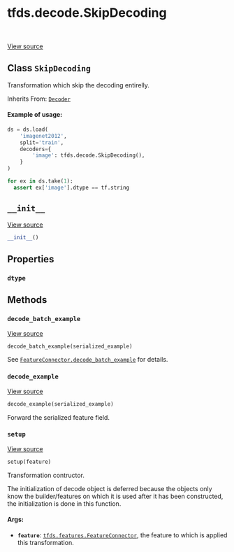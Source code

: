 <div itemscope itemtype="http://developers.google.com/ReferenceObject">
<meta itemprop="name" content="tfds.decode.SkipDecoding" />
<meta itemprop="path" content="Stable" />
<meta itemprop="property" content="dtype"/>
<meta itemprop="property" content="__init__"/>
<meta itemprop="property" content="decode_batch_example"/>
<meta itemprop="property" content="decode_example"/>
<meta itemprop="property" content="setup"/>
</div>

# tfds.decode.SkipDecoding

<!-- Insert buttons -->

<table class="tfo-notebook-buttons tfo-api" align="left">
</table>

<a target="_blank" href="https://github.com/tensorflow/datasets/tree/master/tensorflow_datasets/core/decode/base.py">View
source</a>

## Class `SkipDecoding`

<!-- Start diff -->
Transformation which skip the decoding entirelly.

Inherits From: [`Decoder`](../../tfds/decode/Decoder.md)

<!-- Placeholder for "Used in" -->

#### Example of usage:

```python
ds = ds.load(
    'imagenet2012',
    split='train',
    decoders={
        'image': tfds.decode.SkipDecoding(),
    }
)

for ex in ds.take(1):
  assert ex['image'].dtype == tf.string
```

<h2 id="__init__"><code>__init__</code></h2>

<a target="_blank" href="https://github.com/tensorflow/datasets/tree/master/tensorflow_datasets/core/decode/base.py">View
source</a>

```python
__init__()
```

## Properties

<h3 id="dtype"><code>dtype</code></h3>

## Methods

<h3 id="decode_batch_example"><code>decode_batch_example</code></h3>

<a target="_blank" href="https://github.com/tensorflow/datasets/tree/master/tensorflow_datasets/core/decode/base.py">View
source</a>

```python
decode_batch_example(serialized_example)
```

See
<a href="../../tfds/features/FeatureConnector.md#decode_batch_example"><code>FeatureConnector.decode_batch_example</code></a>
for details.

<h3 id="decode_example"><code>decode_example</code></h3>

<a target="_blank" href="https://github.com/tensorflow/datasets/tree/master/tensorflow_datasets/core/decode/base.py">View
source</a>

```python
decode_example(serialized_example)
```

Forward the serialized feature field.

<h3 id="setup"><code>setup</code></h3>

<a target="_blank" href="https://github.com/tensorflow/datasets/tree/master/tensorflow_datasets/core/decode/base.py">View
source</a>

```python
setup(feature)
```

Transformation contructor.

The initialization of decode object is deferred because the objects only know
the builder/features on which it is used after it has been constructed, the
initialization is done in this function.

#### Args:

*   <b>`feature`</b>:
    <a href="../../tfds/features/FeatureConnector.md"><code>tfds.features.FeatureConnector</code></a>,
    the feature to which is applied this transformation.
